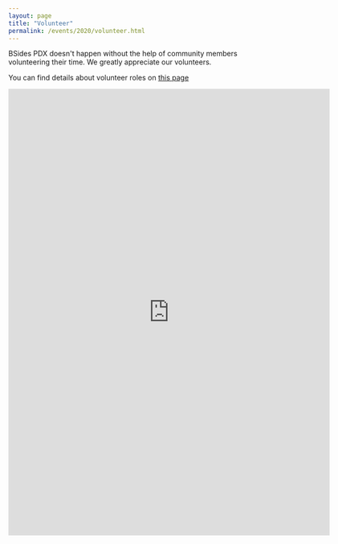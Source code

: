 ```yaml
---
layout: page
title: "Volunteer"
permalink: /events/2020/volunteer.html
---
```


BSides PDX doesn't happen without the help of community members volunteering their time. We greatly appreciate our volunteers.

You can find details about volunteer roles on [this page](../../about/volunteer-info.html)

<iframe src="https://docs.google.com/forms/d/e/1FAIpQLSdZ8rlYGrB39l5mlNWCxqfnuBXTLdLRCJ0F3yvAZ7Kb0tpxHA/viewform?embedded=true" width="640" height="888" frameborder="0" marginheight="0" marginwidth="0">Loading…</iframe>
